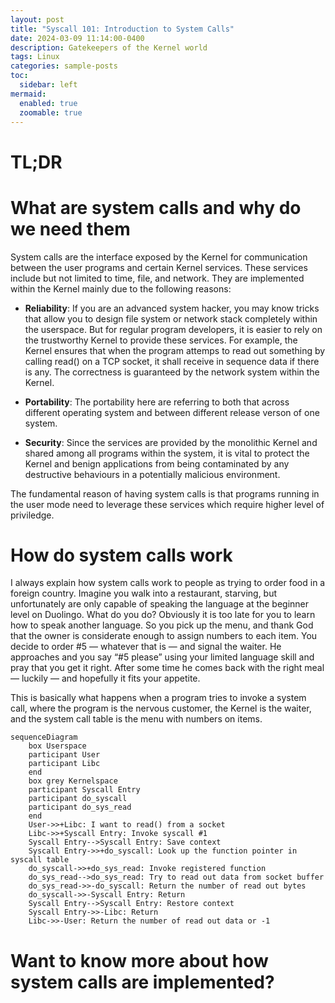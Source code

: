 ```yaml
---
layout: post
title: "Syscall 101: Introduction to System Calls"
date: 2024-03-09 11:14:00-0400
description: Gatekeepers of the Kernel world
tags: Linux
categories: sample-posts
toc:
  sidebar: left
mermaid:
  enabled: true
  zoomable: true
---
```


# TL;DR

# What are system calls and why do we need them

System calls are the interface exposed by the Kernel for communication between the user programs and certain Kernel services. These services include but not limited to time, file, and network. They are implemented within the Kernel mainly due to the following reasons:

- **Reliability**: If you are an advanced system hacker, you may know tricks that allow you to design file system or network stack completely within the userspace. But for regular program developers, it is easier to rely on the trustworthy Kernel to provide these services. For example, the Kernel ensures that when the program attemps to read out something by calling read() on a TCP socket, it shall receive in sequence data if there is any. The correctness is guaranteed by the network system within the Kernel.

- **Portability**: The portability here are referring to both that across different operating system and between different release verson of one system.

- **Security**: Since the services are provided by the monolithic Kernel and shared among all programs within the system, it is vital to protect the Kernel and benign applications from being contaminated by any destructive behaviours in a potentially malicious environment.

The fundamental reason of having system calls is that programs running in the user mode need to leverage these services which require higher level of priviledge.

<!-- (a) These services are shared by all processes in the operating system and  The program running in user space need to leverage the services provided by the Kernel, and (b)  -->

# How do system calls work

I always explain how system calls work to people as trying to order food in a foreign country. Imagine you walk into a restaurant, starving, but unfortunately are only capable of speaking the language at the beginner level on Duolingo. What do you do? Obviously it is too late for you to learn how to speak another language. So you pick up the menu, and thank God that the owner is considerate enough to assign numbers to each item. You decide to order #5 — whatever that is — and signal the waiter. He approaches and you say “#5 please” using your limited language skill and pray that you get it right. After some time he comes back with the right meal — luckily — and hopefully it fits your appetite.

This is basically what happens when a program tries to invoke a system call, where the program is the nervous customer, the Kernel is the waiter, and the system call table is the menu with numbers on items.

```mermaid
sequenceDiagram
    box Userspace
    participant User
    participant Libc
    end
    box grey Kernelspace
    participant Syscall Entry
    participant do_syscall
    participant do_sys_read
    end
    User->>+Libc: I want to read() from a socket
    Libc->>+Syscall Entry: Invoke syscall #1
    Syscall Entry-->Syscall Entry: Save context
    Syscall Entry->>+do_syscall: Look up the function pointer in syscall table
    do_syscall->>+do_sys_read: Invoke registered function
    do_sys_read-->do_sys_read: Try to read out data from socket buffer
    do_sys_read->>-do_syscall: Return the number of read out bytes
    do_syscall->>-Syscall Entry: Return
    Syscall Entry-->Syscall Entry: Restore context
    Syscall Entry->>-Libc: Return
    Libc->>-User: Return the number of read out data or -1
```

# Want to know more about how system calls are implemented?
